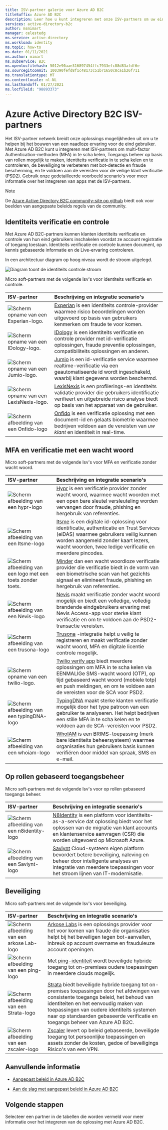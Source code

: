 ```yaml
---
title: ISV-partner galerie voor Azure AD B2C
titleSuffix: Azure AD B2C
description: Leer hoe u kunt integreren met onze ISV-partners om uw eindgebruikers ervaring aan uw behoeften aan te passen. Ons partner netwerk breidt onze oplossings mogelijkheden uit; MFA inschakelen, beveiligde klant verificatie, op rollen gebaseerd toegangs beheer; bestrij ding van fraude via verificatie op basis van identiteiten.
services: active-directory-b2c
author: msmimart
manager: celestedg
ms.service: active-directory
ms.workload: identity
ms.topic: how-to
ms.date: 01/11/2021
ms.author: mimart
ms.subservice: B2C
ms.openlocfilehash: 5012e90aae316897454ffc7933efc88d83afdf6e
ms.sourcegitcommit: 100390fefd8f1c48173c51b71650c8ca1b26f711
ms.translationtype: MT
ms.contentlocale: nl-NL
ms.lasthandoff: 01/27/2021
ms.locfileid: "98893373"
---
```

# <a name="azure-active-directory-b2c-isv-partners"></a>Azure Active Directory B2C ISV-partners

Het ISV-partner netwerk breidt onze oplossings mogelijkheden uit om u te helpen bij het bouwen van een naadloze ervaring voor de eind gebruiker. Met Azure AD B2C kunt u integreren met ISV-partners om multi-factor Authentication-methoden (MFA) in te scha kelen, Toegangs beheer op basis van rollen mogelijk te maken, identiteits verificatie in te scha kelen en te controleren, de beveiliging te verbeteren met bot-detectie en fraude bescherming, en te voldoen aan de vereisten voor de veilige klant verificatie (PSD2). Gebruik onze gedetailleerde voorbeeld scenario's voor meer informatie over het integreren van apps met de ISV-partners.

>[!NOTE]
>De [Azure Active Directory B2C community-site op github](https://azure-ad-b2c.github.io/azureadb2ccommunity.io/) biedt ook voor beelden van aangepaste beleids regels van de community.

## <a name="identity-verification-and-proofing"></a>Identiteits verificatie en controle

Met Azure AD B2C-partners kunnen klanten identiteits verificatie en controle van hun eind gebruikers inschakelen voordat ze account registratie of toegang toestaan. Identiteits verificatie en controle kunnen document, op kennis gebaseerde informatie en de Live-ervaring controleren.

In een architectuur diagram op hoog niveau wordt de stroom uitgelegd.

![Diagram toont de identiteits controle stroom](./media/partner-gallery/third-party-identity-proofing.png)

Micro soft-partners met de volgende Isv's voor identiteits verificatie en controle.

| ISV-partner | Beschrijving en integratie scenario's |
|:-------------------------|:--------------|
|![Scherm opname van een Experian-logo.](./media/partner-gallery/experian-logo.png) | [Experian](./partner-experian.md) is een identiteits controle-provider waarmee risico beoordelingen worden uitgevoerd op basis van gebruikers kenmerken om fraude te voor komen. |
|![Scherm opname van een IDology-logo.](./media/partner-gallery/idology-logo.png) | [IDology](./partner-idology.md) is een identiteits verificatie en controle provider met id-verificatie oplossingen, fraude preventie oplossingen, compatibiliteits oplossingen en anderen.|
|![Scherm opname van een Jumio-logo.](./media/partner-gallery/jumio-logo.png) | [Jumio](./partner-jumio.md) is een id-verificatie service waarmee realtime-verificatie via een geautomatiseerde id wordt ingeschakeld, waarbij klant gegevens worden beschermd. |
| ![Scherm opname van een LexisNexis-logo.](./media/partner-gallery/lexisnexis-logo.png) | [LexisNexis](./partner-lexisnexis.md) is een profilerings-en identiteits validatie provider die gebruikers identificatie verifieert en uitgebreide risico analyse biedt op basis van het apparaat van de gebruiker. |
| ![Scherm afbeelding van een Onfido-logo](./media/partner-gallery/onfido-logo.png) | [Onfido](./partner-onfido.md) is een verificatie oplossing met een document-id en gelaats biometrie waarmee bedrijven voldoen aan de vereisten van *uw klant* en identiteit in real-time.  |

## <a name="mfa-and-passwordless-authentication"></a>MFA en verificatie met een wacht woord

Micro soft-partners met de volgende Isv's voor MFA en verificatie zonder wacht woord.

| ISV-partner | Beschrijving en integratie scenario's |
|:-------------------------|:--------------|
| ![Scherm afbeelding van een hypr-logo](./media/partner-gallery/hypr-logo.png) | [Hypr](./partner-hypr.md) is een verificatie provider zonder wacht woord, waarmee wacht woorden met een open bare sleutel versleuteling worden vervangen door fraude, phishing en hergebruik van referenties. |
| ![Scherm afbeelding van een Itsme-logo](./media/partner-gallery/itsme-logo.png) | [Itsme](./partner-itsme.md) is een digitale id-oplossing voor identificatie, authenticatie en Trust Services (eiDAS) waarmee gebruikers veilig kunnen worden aangemeld zonder kaart lezers, wacht woorden, twee ledige verificatie en meerdere pincodes. |
|![Scherm afbeelding van een logo met een toets zonder toets.](./media/partner-gallery/keyless-logo.png) | [Minder](./partner-keyless.md) dan een wacht woordloze verificatie provider die verificatie biedt in de vorm van een biometrische scan van het gezichts signaal en elimineert fraude, phishing en hergebruik van referenties.
| ![Scherm afbeelding van een Nevis-logo](./media/partner-gallery/nevis-logo.png) | [Nevis](./partner-nevis.md) maakt verificatie zonder wacht woord mogelijk en biedt een volledige, volledig brandende eindgebruikers ervaring met Nevis Access-app voor sterke klant verificatie en om te voldoen aan de PSD2-transactie vereisten. |
| ![Scherm afbeelding van een trusona-logo](./media/partner-gallery/trusona-logo.png) | [Trusona](./partner-trusona.md) -integratie helpt u veilig te registreren en maakt verificatie zonder wacht woord, MFA en digitale licentie controle mogelijk. |
| ![Scherm opname van een twilio-logo.](./media/partner-gallery/twilio-logo.png) | [Twilio verify app](./partner-twilio.md) biedt meerdere oplossingen om MFA in te scha kelen via EENMALIGe SMS-wacht woord (OTP), op tijd gebaseerd wacht woord (mobiele totp) en push meldingen, en om te voldoen aan de vereisten voor de SCA voor PSD2. |
| ![Scherm afbeelding van een typingDNA-logo](./media/partner-gallery/typingdna-logo.png) | [TypingDNA](./partner-typingdna.md) maakt sterke klanten verificatie mogelijk door het type patroon van een gebruiker te analyseren. Het helpt bedrijven een stille MFA in te scha kelen en te voldoen aan de SCA-vereisten voor PSD2. |
| ![Scherm afbeelding van een whoiam-logo](./media/partner-gallery/whoiam-logo.png) | [WhoIAM](./partner-whoiam.md) is een BRIMS-toepassing (merk bare identiteits beheersysteem) waarmee organisaties hun gebruikers basis kunnen verifiëren door middel van spraak, SMS en e-mail. |

## <a name="role-based-access-control"></a>Op rollen gebaseerd toegangsbeheer 
 
Micro soft-partners met de volgende Isv's voor op rollen gebaseerd toegangs beheer.

| ISV-partner | Beschrijving en integratie scenario's |
|:-------------------------|:--------------|
| ![Scherm afbeelding van een n8identity-logo](./media/partner-gallery/n8identity-logo.png) | [N8Identity](./partner-n8identity.md) is een platform voor identiteits-as-a-service dat oplossing biedt voor het oplossen van de migratie van klant accounts en klantenservice aanvragen (CSR) die worden uitgevoerd op Microsoft Azure. |
| ![Scherm afbeelding van een Saviynt-logo](./media/partner-gallery/saviynt-logo.png) | [Saviynt](./partner-Saviynt.md) Cloud-systeem eigen platform bevordert betere beveiliging, naleving en beheer door intelligente analyses en integratie van meerdere toepassingen voor het stroom lijnen van IT-modernisatie. |

## <a name="security"></a>Beveiliging

Micro soft-partners met de volgende Isv's voor beveiliging.

| ISV-partner | Beschrijving en integratie scenario's |
|:-------------------------|:--------------|
| ![Scherm afbeelding van een arkose Lab-logo](./media/partner-gallery/arkose-logo.png) | [Arkose Labs](./partner-arkose-labs.md) is een oplossings provider voor het voor komen van fraude die organisaties helpt bij het beveiligen tegen bot-aanvallen, inbreuk op account overname en frauduleuze account openingen. |
| ![Scherm afbeelding van een ping-logo](./media/partner-gallery/ping-logo.png) | Met [ping-identiteit](./partner-ping-identity.md) wordt beveiligde hybride toegang tot on-premises oudere toepassingen in meerdere clouds mogelijk. |
| ![Scherm afbeelding van een Strata-logo](./media/partner-gallery/strata-logo.png) | [Strata](./partner-strata.md) biedt beveiligde hybride toegang tot on-premises toepassingen door het afdwingen van consistente toegangs beleid, het behoud van identiteiten en het eenvoudig maken van toepassingen van oudere identiteits systemen naar op standaarden gebaseerde verificatie en toegangs beheer van Azure AD B2C. |
| ![Scherm afbeelding van een zscaler-logo](./media/partner-gallery/zscaler-logo.png) | [Zscaler](./partner-zscaler.md) levert op beleid gebaseerde, beveiligde toegang tot persoonlijke toepassingen en assets zonder de kosten, gedoe of beveiligings Risico's van een VPN. |

## <a name="additional-information"></a>Aanvullende informatie

- [Aangepast beleid in Azure AD B2C](./custom-policy-overview.md)

- [Aan de slag met aangepast beleid in Azure AD B2C](./custom-policy-get-started.md?tabs=applications)

## <a name="next-steps"></a>Volgende stappen

Selecteer een partner in de tabellen die worden vermeld voor meer informatie over het integreren van de oplossing met Azure AD B2C.
